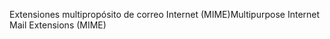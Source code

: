 <span data-ttu-id="659b0-101">Extensiones multipropósito de correo Internet (MIME)</span><span class="sxs-lookup"><span data-stu-id="659b0-101">Multipurpose Internet Mail Extensions (MIME)</span></span>